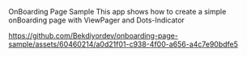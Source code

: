 OnBoarding Page Sample
This app shows how to create a simple onBoarding page with ViewPager and Dots-Indicator

https://github.com/Bekdiyordev/onboarding-page-sample/assets/60460214/a0d21f01-c938-4f00-a656-a4c7e90bdfe5
